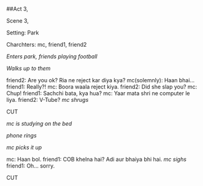 ##Act 3,

Scene 3,

Setting: Park

Charchters: mc, friend1, friend2

_Enters park, friends playing football_

_Walks up to them_

friend2: Are you ok? Ria ne reject kar diya kya?
mc(solemnly): Haan bhai...
friend1: Really?!
mc: Boora waala reject kiya.
friend2: Did she slap you?
mc: Chup!
friend1: Sachchi bata, kya hua?
mc: Yaar mata shri ne computer le liya.
friend2: V-Tube?
_mc shrugs_

CUT

_mc is studying on the bed_

_phone rings_

_mc picks it up_

mc: Haan bol.
friend1: COB khelna hai? Adi aur bhaiya bhi hai.
_mc sighs_
friend1: Oh... sorry.

CUT
